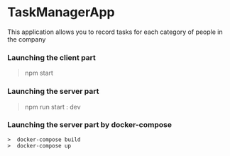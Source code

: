 # TaskManagerApp
This application allows you to record tasks for each category of people in the company

### Launching the client part
>  npm start

### Launching the server part
>  npm run start : dev

### Launching the server part by docker-compose
```
>  docker-compose build
>  docker-compose up
```
